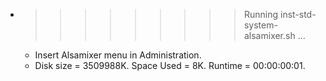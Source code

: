 * >>>>>>>>> Running inst-std-system-alsamixer.sh ...
  * Insert Alsamixer menu in Administration.
  * Disk size = 3509988K. Space Used = 8K. Runtime = 00:00:00:01.
